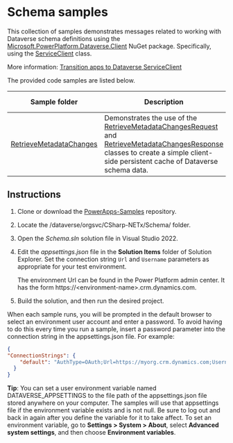 # Schema samples

This collection of samples demonstrates messages related to working with Dataverse schema definitions using the [Microsoft.PowerPlatform.Dataverse.Client](https://www.nuget.org/packages/Microsoft.PowerPlatform.Dataverse.Client/) NuGet package. Specifically, using the [ServiceClient](https://learn.microsoft.com/dotnet/api/microsoft.powerplatform.dataverse.client.serviceclient) class.

More information: [Transition apps to Dataverse ServiceClient](https://learn.microsoft.com/power-apps/developer/data-platform/sdk-client-transition)

The provided code samples are listed below.

|Sample folder|Description|Build target|
|---|---|---|
|[RetrieveMetadataChanges](RetrieveMetadataChanges)|Demonstrates the use of the [RetrieveMetadataChangesRequest](https://learn.microsoft.com/dotnet/api/microsoft.xrm.sdk.messages.retrievemetadatachangesrequest) and [RetrieveMetadataChangesResponse](https://learn.microsoft.com/dotnet/api/microsoft.xrm.sdk.messages.retrievemetadatachangesresponse) classes to create a simple client-side persistent cache of Dataverse schema data.|.NET 6|

## Instructions

1. Clone or download the [PowerApps-Samples](https://github.com/microsoft/PowerApps-Samples) repository.

1. Locate the /dataverse/orgsvc/CSharp-NETx/Schema/ folder.

1. Open the *Schema.sln* solution file in Visual Studio 2022.

1. Edit the *appsettings.json* file in the **Solution Items** folder of Solution Explorer. Set the connection string `Url` and `Username` parameters as appropriate for your test environment.

   The environment Url can be found in the Power Platform admin center. It has the form https://\<environment-name>.crm.dynamics.com.

1. Build the solution, and then run the desired project.

When each sample runs, you will be prompted in the default browser to select an environment user account and enter a password. To avoid having to do this every time you run a sample, insert a password parameter into the connection string in the appsettings.json file. For example:

```json
{
"ConnectionStrings": {
    "default": "AuthType=OAuth;Url=https://myorg.crm.dynamics.com;Username=someone@myorg.onmicrosoft.com;Password=mypassword;RedirectUri=http://localhost;AppId=51f81489-12ee-4a9e-aaae-a2591f45987d;LoginPrompt=Auto"
  }
}
```

**Tip**: You can set a user environment variable named DATAVERSE_APPSETTINGS to the file path of the appsettings.json file stored anywhere on your computer. The samples will use that appsettings file if the environment variable exists and is not null. Be sure to log out and back in again after you define the variable for it to take affect. To set an environment variable, go to **Settings > System > About**, select **Advanced system settings**, and then choose **Environment variables**.

